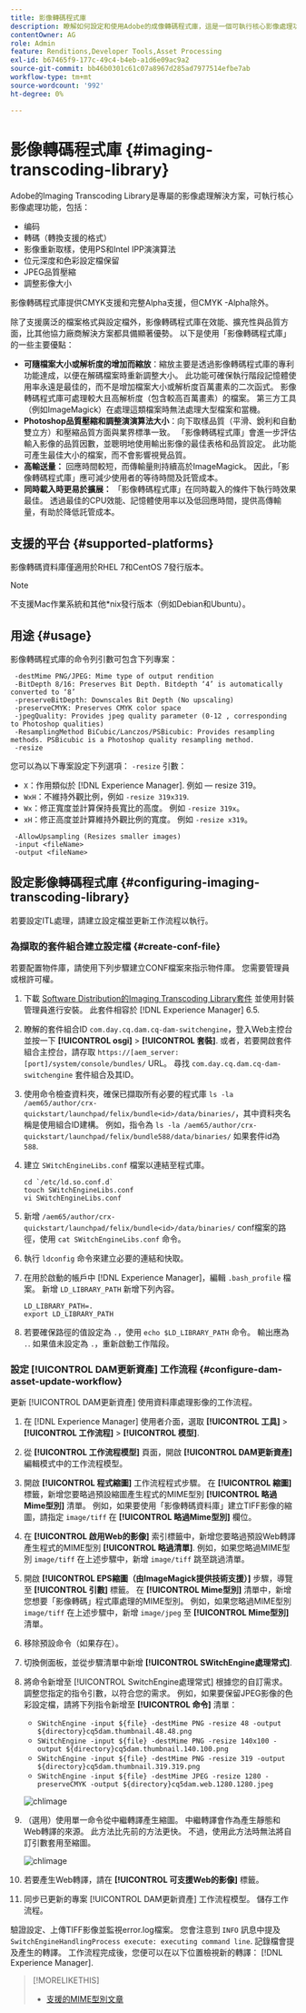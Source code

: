 ```yaml
---
title: 影像轉碼程式庫
description: 瞭解如何設定和使用Adobe的成像轉碼程式庫，這是一個可執行核心影像處理功能（包括編碼、轉碼、影像重新取樣和影像大小調整）的影像處理解決方案。
contentOwner: AG
role: Admin
feature: Renditions,Developer Tools,Asset Processing
exl-id: b67465f9-177c-49c4-b4eb-a1d6e09ac9a2
source-git-commit: bb46b0301c61c07a8967d285ad7977514efbe7ab
workflow-type: tm+mt
source-wordcount: '992'
ht-degree: 0%

---
```


# 影像轉碼程式庫 {#imaging-transcoding-library}

Adobe的Imaging Transcoding Library是專屬的影像處理解決方案，可執行核心影像處理功能，包括：

* 编码
* 轉碼（轉換支援的格式）
* 影像重新取樣，使用PS和Intel IPP演演算法
* 位元深度和色彩設定檔保留
* JPEG品質壓縮
* 調整影像大小

影像轉碼程式庫提供CMYK支援和完整Alpha支援，但CMYK -Alpha除外。

除了支援廣泛的檔案格式與設定檔外，影像轉碼程式庫在效能、擴充性與品質方面，比其他協力廠商解決方案都具備顯著優勢。 以下是使用「影像轉碼程式庫」的一些主要優點：

* **可隨檔案大小或解析度的增加而縮放**：縮放主要是透過影像轉碼程式庫的專利功能達成，以便在解碼檔案時重新調整大小。 此功能可確保執行階段記憶體使用率永遠是最佳的，而不是增加檔案大小或解析度百萬畫素的二次函式。 影像轉碼程式庫可處理較大且高解析度（包含較高百萬畫素）的檔案。 第三方工具（例如ImageMagick）在處理這類檔案時無法處理大型檔案和當機。
* **Photoshop品質壓縮和調整演演算法大小**：向下取樣品質（平滑、銳利和自動雙立方）和壓縮品質方面與業界標準一致。 「影像轉碼程式庫」會進一步評估輸入影像的品質因數，並聰明地使用輸出影像的最佳表格和品質設定。 此功能可產生最佳大小的檔案，而不會影響視覺品質。
* **高輸送量：** 回應時間較短，而傳輸量則持續高於ImageMagick。 因此，「影像轉碼程式庫」應可減少使用者的等待時間及託管成本。
* **同時載入時更易於擴展：** 「影像轉碼程式庫」在同時載入的條件下執行時效果最佳。 透過最佳的CPU效能、記憶體使用率以及低回應時間，提供高傳輸量，有助於降低託管成本。

## 支援的平台 {#supported-platforms}

影像轉碼資料庫僅適用於RHEL 7和CentOS 7發行版本。

>[!NOTE]
>
>不支援Mac作業系統和其他*nix發行版本（例如Debian和Ubuntu）。

## 用途 {#usage}

影像轉碼程式庫的命令列引數可包含下列專案：

```shell
 -destMime PNG/JPEG: Mime type of output rendition
 -BitDepth 8/16: Preserves Bit Depth. Bitdepth ‘4’ is automatically converted to ‘8’
 -preserveBitDepth: Downscales Bit Depth (No upscaling)
 -preserveCMYK: Preserves CMYK color space
 -jpegQuality: Provides jpeg quality parameter (0-12 , corresponding to Photoshop qualities)
 -ResamplingMethod BiCubic/Lanczos/PSBicubic: Provides resampling methods. PSBicubic is a Photoshop quality resampling method.
 -resize
```

您可以為以下專案設定下列選項： `-resize` 引數：

* `X`：作用類似於 [!DNL Experience Manager]. 例如 — resize 319。
* `WxH`：不維持外觀比例，例如 `-resize 319x319`.
* `Wx`：修正寬度並計算保持長寬比的高度。 例如 `-resize 319x`。
* `xH`：修正高度並計算維持外觀比例的寬度。 例如 `-resize x319`。

```shell
 -AllowUpsampling (Resizes smaller images)
 -input <fileName>
 -output <fileName>
```

## 設定影像轉碼程式庫 {#configuring-imaging-transcoding-library}

若要設定ITL處理，請建立設定檔並更新工作流程以執行。

### 為擷取的套件組合建立設定檔 {#create-conf-file}

若要配置物件庫，請使用下列步驟建立CONF檔案來指示物件庫。 您需要管理員或根許可權。

1. 下載 [Software Distribution的Imaging Transcoding Library套件](https://experience.adobe.com/#/downloads/content/software-distribution/en/aem.html?package=/content/software-distribution/en/details.html/content/dam/aem/public/adobe/packages/aem630/product/assets/aem-assets-imaging-transcoding-library-pkg) 並使用封裝管理員進行安裝。 此套件相容於 [!DNL Experience Manager] 6.5.

1. 瞭解的套件組合ID `com.day.cq.dam.cq-dam-switchengine`，登入Web主控台並按一下 **[!UICONTROL osgi]** > **[!UICONTROL 套裝]**. 或者，若要開啟套件組合主控台，請存取 `https://[aem_server:[port]/system/console/bundles/` URL。 尋找 `com.day.cq.dam.cq-dam-switchengine` 套件組合及其ID。

1. 使用命令檢查資料夾，確保已擷取所有必要的程式庫 `ls -la /aem65/author/crx-quickstart/launchpad/felix/bundle<id>/data/binaries/`，其中資料夾名稱是使用組合ID建構。 例如，指令為 `ls -la /aem65/author/crx-quickstart/launchpad/felix/bundle588/data/binaries/` 如果套件id為 `588`.

1. 建立 `SWitchEngineLibs.conf` 檔案以連結至程式庫。

   ```shell
   cd `/etc/ld.so.conf.d`
   touch SWitchEngineLibs.conf
   vi SWitchEngineLibs.conf
   ```

1. 新增 `/aem65/author/crx-quickstart/launchpad/felix/bundle<id>/data/binaries/` conf檔案的路徑，使用 `cat SWitchEngineLibs.conf` 命令。

1. 執行 `ldconfig` 命令來建立必要的連結和快取。

1. 在用於啟動的帳戶中 [!DNL Experience Manager]，編輯 `.bash_profile` 檔案。 新增 `LD_LIBRARY_PATH` 新增下列內容。

   ```shell
   LD_LIBRARY_PATH=.
   export LD_LIBRARY_PATH
   ```

1. 若要確保路徑的值設定為 `.`，使用 `echo $LD_LIBRARY_PATH` 命令。 輸出應為 `.`. 如果值未設定為 `.`，重新啟動工作階段。

### 設定 [!UICONTROL DAM更新資產] 工作流程 {#configure-dam-asset-update-workflow}

更新 [!UICONTROL DAM更新資產] 使用資料庫處理影像的工作流程。

1. 在 [!DNL Experience Manager] 使用者介面，選取 **[!UICONTROL 工具]** > **[!UICONTROL 工作流程]** > **[!UICONTROL 模型]**.

1. 從 **[!UICONTROL 工作流程模型]** 頁面，開啟 **[!UICONTROL DAM更新資產]** 編輯模式中的工作流程模型。

1. 開啟 **[!UICONTROL 程式縮圖]** 工作流程程式步驟。 在 **[!UICONTROL 縮圖]** 標籤，新增您要略過預設縮圖產生程式的MIME型別 **[!UICONTROL 略過Mime型別]** 清單。
例如，如果要使用「影像轉碼資料庫」建立TIFF影像的縮圖，請指定 `image/tiff` 在 **[!UICONTROL 略過Mime型別]** 欄位。

1. 在 **[!UICONTROL 啟用Web的影像]** 索引標籤中，新增您要略過預設Web轉譯產生程式的MIME型別 **[!UICONTROL 略過清單]**. 例如，如果您略過MIME型別 `image/tiff` 在上述步驟中，新增 `image/tiff` 跳至跳過清單。

1. 開啟 **[!UICONTROL EPS縮圖（由ImageMagick提供技術支援）]** 步驟，導覽至 **[!UICONTROL 引數]** 標籤。 在 **[!UICONTROL Mime型別]** 清單中，新增您想要「影像轉碼」程式庫處理的MIME型別。 例如，如果您略過MIME型別 `image/tiff` 在上述步驟中，新增 `image/jpeg` 至 **[!UICONTROL Mime型別]** 清單。

1. 移除預設命令（如果存在）。

1. 切換側面板，並從步驟清單中新增 **[!UICONTROL SWitchEngine處理常式]**.

1. 將命令新增至 [!UICONTROL SwitchEngine處理常式] 根據您的自訂需求。 調整您指定的指令引數，以符合您的需求。 例如，如果要保留JPEG影像的色彩設定檔，請將下列指令新增至 **[!UICONTROL 命令]** 清單：

   * `SWitchEngine -input ${file} -destMime PNG -resize 48 -output ${directory}cq5dam.thumbnail.48.48.png`
   * `SWitchEngine -input ${file} -destMime PNG -resize 140x100 -output ${directory}cq5dam.thumbnail.140.100.png`
   * `SWitchEngine -input ${file} -destMime PNG -resize 319 -output ${directory}cq5dam.thumbnail.319.319.png`
   * `SWitchEngine -input ${file} -destMime JPEG -resize 1280 -preserveCMYK -output ${directory}cq5dam.web.1280.1280.jpeg`

   ![chlimage](assets/chlimage_1-199.png)

1. （選用）使用單一命令從中繼轉譯產生縮圖。 中繼轉譯會作為產生靜態和Web轉譯的來源。 此方法比先前的方法更快。 不過，使用此方法時無法將自訂引數套用至縮圖。

   ![chlimage](assets/chlimage_1-200.png)

1. 若要產生Web轉譯，請在 **[!UICONTROL 可支援Web的影像]** 標籤。

1. 同步已更新的專案 [!UICONTROL DAM更新資產] 工作流程模型。 儲存工作流程。

驗證設定、上傳TIFF影像並監視error.log檔案。 您會注意到 `INFO` 訊息中提及 `SwitchEngineHandlingProcess execute: executing command line`. 記錄檔會提及產生的轉譯。 工作流程完成後，您便可以在以下位置檢視新的轉譯： [!DNL Experience Manager].

>[!MORELIKETHIS]
>
>* [支援的MIME型別文章](assets-formats.md#supported-image-transcoding-library)


